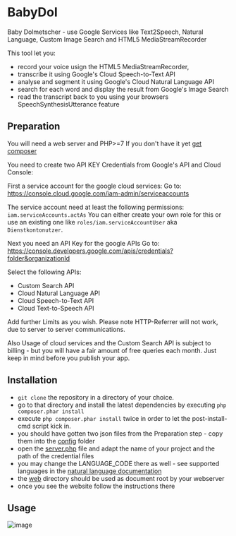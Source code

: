 # BabyDol
Baby Dolmetscher - use Google Services like Text2Speech, Natural Language, Custom Image Search and HTML5 MediaStreamRecorder

This tool let you:
 - record your voice usign the HTML5 MediaStreamRecorder,
 - transcribe it using Google's Cloud Speech-to-Text API
 - analyse and segment it using Google's Cloud Natural Language API
 - search for each word and display the result from Google's Image Search
 - read the transcript back to you using your browsers SpeechSynthesisUtterance feature

## Preparation
You will need a web server and PHP>=7
If you don't have it yet [get composer](https://getcomposer.org/doc/00-intro.md)

You need to create two API KEY Credentials from Google's API and Cloud Console:

First a service account for the google cloud services:
Go to: https://console.cloud.google.com/iam-admin/serviceaccounts

The service account need at least the following permissions:
`iam.serviceAccounts.actAs`
You can either create your own role for this or use an existing one like `roles/iam.serviceAccountUser` aka `Dienstkontonutzer`.

Next you need an API Key for the google APIs
Go to: https://console.developers.google.com/apis/credentials?folder&organizationId

Select the following APIs:
- Custom Search API
- Cloud Natural Language API
- Cloud Speech-to-Text API
- Cloud Text-to-Speech API

Add further Limits as you wish. Please note HTTP-Referrer will not work, due to server to server communications.

Also Usage of cloud services and the Custom Search API is subject to billing - but you will have a fair amount of free queries each month. Just keep in mind before you publish your app.

## Installation
- `git clone` the repository in a directory of your choice.
- go to that directory and install the latest dependencies by executing `php composer.phar install`
- execute `php composer.phar install` twice in order to let the post-install-cmd script kick in.
- you should have gotten two json files from the Preparation step - copy them into the [config](config) folder
- open the [server.php](web/server.php) file and adapt the name of your project and the path of the credential files
- you may change the LANGUAGE_CODE there as well - see supported languages in the [natural language documentation](https://cloud.google.com/natural-language/)
- the [web](web) directory should be used as document root by your webserver
- once you see the website follow the instructions there

## Usage

![image](https://user-images.githubusercontent.com/6115324/67603241-a6e9ff00-f778-11e9-9c9c-6a39a84004f0.png)
